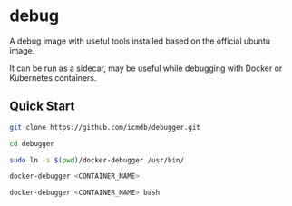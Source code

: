 # debug

A debug image with useful tools installed based on the official ubuntu image.

It can be run as a sidecar, may be useful while debugging with Docker or Kubernetes containers.


## Quick Start

```sh
git clone https://github.com/icmdb/debugger.git

cd debugger

sudo ln -s $(pwd)/docker-debugger /usr/bin/

docker-debugger <CONTAINER_NAME>

docker-debugger <CONTAINER_NAME> bash
```
